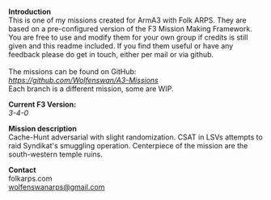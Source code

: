 <b>Introduction</b><br/>
This is one of my missions created for ArmA3 with Folk ARPS. They are based on a pre-configured version of the F3 Mission Making Framework. You are free to use and modify them for your own group if credits is still given and this readme included. If you find them useful or have any feedback please do get in touch, either per mail or via github.<br/><br/>
The missions can be found on GitHub:<br/>
<i>https://github.com/Wolfenswan/A3-Missions</i><br/>
Each branch is a different mission, some are WIP.<br/>

<b>Current F3 Version:</b><br/>
<i>3-4-0</i>

<b>Mission description</b><br/>
Cache-Hunt adversarial with slight randomization. CSAT in LSVs attempts to raid Syndikat's smuggling operation. Centerpiece of the mission are the south-western temple ruins.

<b>Contact</b><br/>
folkarps.com<br/>
wolfenswanarps@gmail.com<br/>
